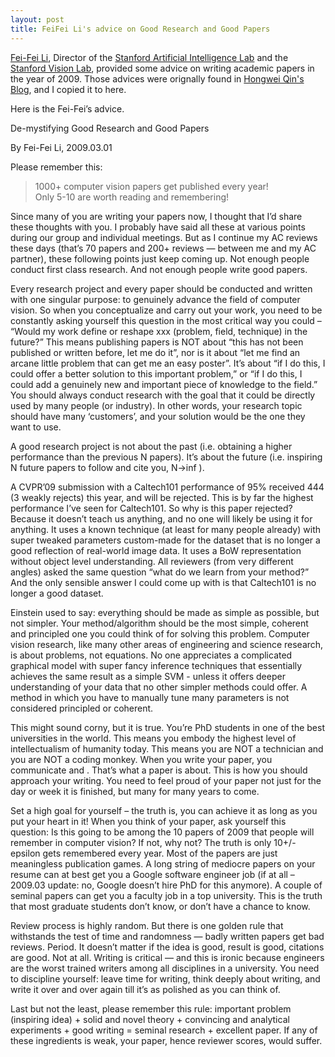 ```yaml
---
layout: post
title: FeiFei Li's advice on Good Research and Good Papers
---
```


[Fei-Fei Li](http://vision.stanford.edu/feifeili/), Director of the [Stanford Artificial Intelligence Lab](http://ai.stanford.edu/) and the [Stanford Vision Lab](http://vision.stanford.edu/), provided some advice on writing academic papers in the year of 2009. Those advices were orignally found in [Hongwei Qin's Blog](http://qinhongwei.com/2015/03/25/Fei-fei-Li-s-advice/), and I copied it to here.

Here is the Fei-Fei’s advice.

De-mystifying Good Research and Good Papers

By Fei-Fei Li, 2009.03.01

Please remember this:

> 1000+ computer vision papers get published every year!  
> Only 5-10 are worth reading and remembering!

Since many of you are writing your papers now, I thought that I’d share these thoughts with you. I probably have said all these at various points during our group and individual meetings. But as I continue my AC reviews these days (that’s 70 papers and 200+ reviews — between me and my AC partner), these following points just keep coming up. Not enough people conduct first class research. And not enough people write good papers.

Every research project and every paper should be conducted and written with one singular purpose: to genuinely advance the field of computer vision. So when you conceptualize and carry out your work, you need to be constantly asking yourself this question in the most critical way you could – “Would my work define or reshape xxx (problem, field, technique) in the future?” This means publishing papers is NOT about “this has not been published or written before, let me do it”, nor is it about “let me find an arcane little problem that can get me an easy poster”. It’s about “if I do this, I could offer a better solution to this important problem,” or “if I do this, I could add a genuinely new and important piece of knowledge to the field.” You should always conduct research with the goal that it could be directly used by many people (or industry). In other words, your research topic should have many ‘customers’, and your solution would be the one they want to use.

A good research project is not about the past (i.e. obtaining a higher performance than the previous N papers). It’s about the future (i.e. inspiring N future papers to follow and cite you, N->inf
).

A CVPR’09 submission with a Caltech101 performance of 95% received 444 (3 weakly rejects) this year, and will be rejected. This is by far the highest performance I’ve seen for Caltech101. So why is this paper rejected? Because it doesn’t teach us anything, and no one will likely be using it for anything. It uses a known technique (at least for many people already) with super tweaked parameters custom-made for the dataset that is no longer a good reflection of real-world image data. It uses a BoW representation without object level understanding. All reviewers (from very different angles) asked the same question “what do we learn from your method?” And the only sensible answer I could come up with is that Caltech101 is no longer a good dataset.

Einstein used to say: everything should be made as simple as possible, but not simpler. Your method/algorithm should be the most simple, coherent and principled one you could think of for solving this problem. Computer vision research, like many other areas of engineering and science research, is about problems, not equations. No one appreciates a complicated graphical model with super fancy inference techniques that essentially achieves the same result as a simple SVM - unless it offers deeper understanding of your data that no other simpler methods could offer. A method in which you have to manually tune many parameters is not considered principled or coherent.

This might sound corny, but it is true. You’re PhD students in one of the best universities in the world. This means you embody the highest level of intellectualism of humanity today. This means you are NOT a technician and you are NOT a coding monkey. When you write your paper, you communicate and . That’s what a paper is about. This is how you should approach your writing. You need to feel proud of your paper not just for the day or week it is finished, but many for many years to come.

Set a high goal for yourself – the truth is, you can achieve it as long as you put your heart in it! When you think of your paper, ask yourself this question: Is this going to be among the 10 papers of 2009 that people will remember in computer vision? If not, why not? The truth is only 10+/-epsilon gets remembered every year. Most of the papers are just meaningless publication games. A long string of mediocre papers on your resume can at best get you a Google software engineer job (if at all – 2009.03 update: no, Google doesn’t hire PhD for this anymore). A couple of seminal papers can get you a faculty job in a top university. This is the truth that most graduate students don’t know, or don’t have a chance to know.

Review process is highly random. But there is one golden rule that withstands the test of time and randomness — badly written papers get bad reviews. Period. It doesn’t matter if the idea is good, result is good, citations are good. Not at all. Writing is critical — and this is ironic because engineers are the worst trained writers among all disciplines in a university. You need to discipline yourself: leave time for writing, think deeply about writing, and write it over and over again till it’s as polished as you can think of.

Last but not the least, please remember this rule: important problem (inspiring idea) + solid and novel theory + convincing and analytical experiments + good writing = seminal research + excellent paper. If any of these ingredients is weak, your paper, hence reviewer scores, would suffer.
